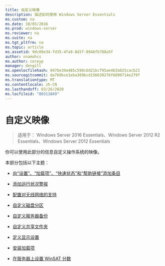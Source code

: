 ```yaml
---
title: 自定义映像
description: 描述如何使用 Windows Server Essentials
ms.custom: na
ms.date: 10/03/2016
ms.prod: windows-server
ms.reviewer: na
ms.suite: na
ms.tgt_pltfrm: na
ms.topic: article
ms.assetid: 9dc89e34-fd35-4fa9-8d2f-894bfb780a5f
author: nnamuhcs
ms.author: coreyp
manager: dongill
ms.openlocfilehash: 047be39a485c598c6d21bcf95ae4b3a825cacb21
ms.sourcegitcommit: da7b9bce1eba369bcd156639276f6899714e279f
ms.translationtype: MT
ms.contentlocale: zh-CN
ms.lasthandoff: 03/26/2020
ms.locfileid: "80311849"
---
```

# <a name="customize-the-image"></a>自定义映像

>适用于： Windows Server 2016 Essentials、Windows Server 2012 R2 Essentials、Windows Server 2012 Essentials

你可以使用此部分的信息自定义操作系统的映像。  
  
 本部分包括以下主题：  
  
-   [向“设置”、“加载项”、“快速状态”和“帮助链接”添加条目](Add-Entries-to-SETUP--ADD-INS--QUICK-STATUS--and-HELP-Links.md)  
  
-   [添加运行状况警报](Add-Health-Alerts.md)  
  
-   [配置对无线网络的支持](Configure-Support-for-a-Wireless-Network.md)  
  
-   [自定义磁盘分区](Customize-Disk-Partitions.md)  
  
-   [自定义服务器备份](Customize-Server-Backup.md)  
  
-   [自定义共享文件夹](Customize-Shared-Folders.md)  
  
-   [定义显示设置](Define-Display-Settings.md)  
  
-   [安装加载项](Install-Add-Ins.md)  
  
-   [在服务器上设置 WinSAT 分数](Set-the-WinSAT-Score-on-the-Server.md)
